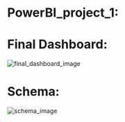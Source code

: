 # PowerBI_project_1:

# Final Dashboard:
![final_dashboard_image](https://github.com/MuhannadYaslam/PowerBI_project_1/assets/132222576/225fe452-33f4-4656-9fd9-ed6626fb9463)

# Schema:
![schema_image](https://github.com/MuhannadYaslam/PowerBI_project_1/assets/132222576/6e007fe1-4dc8-4b82-b620-5d2944ceafd6)
